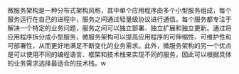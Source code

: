 微服务架构是一种分布式架构风格，其中单个应用程序由多个小型服务组成，每个服务运行在自己的进程中，服务之间通过轻量级协议进行通信。每个服务都专注于解决一个特定的业务问题，服务之间可以独立部署、独立扩展和独立更新。通过将应用程序拆分成小型服务，微服务架构可以提高应用程序的可伸缩性、可维护性和可部署性，从而更好地满足不断变化的业务需求。此外，微服务架构的另一个优点是可以使用不同的编程语言、框架和技术栈来实现不同的服务，因此可以根据具体的业务需求选择最适合的技术栈。w